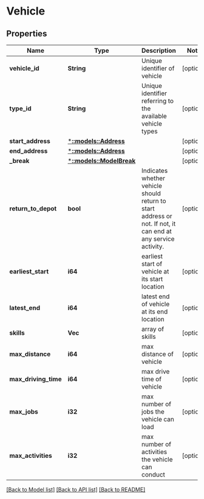 # Vehicle

## Properties
Name | Type | Description | Notes
------------ | ------------- | ------------- | -------------
**vehicle_id** | **String** | Unique identifier of vehicle | [optional] 
**type_id** | **String** | Unique identifier referring to the available vehicle types | [optional] 
**start_address** | [***::models::Address**](Address.md) |  | [optional] 
**end_address** | [***::models::Address**](Address.md) |  | [optional] 
**_break** | [***::models::ModelBreak**](Break.md) |  | [optional] 
**return_to_depot** | **bool** | Indicates whether vehicle should return to start address or not. If not, it can end at any service activity. | [optional] 
**earliest_start** | **i64** | earliest start of vehicle at its start location | [optional] 
**latest_end** | **i64** | latest end of vehicle at its end location | [optional] 
**skills** | **Vec<String>** | array of skills | [optional] 
**max_distance** | **i64** | max distance of vehicle | [optional] 
**max_driving_time** | **i64** | max drive time of vehicle | [optional] 
**max_jobs** | **i32** | max number of jobs the vehicle can load | [optional] 
**max_activities** | **i32** | max number of activities the vehicle can conduct | [optional] 

[[Back to Model list]](../README.md#documentation-for-models) [[Back to API list]](../README.md#documentation-for-api-endpoints) [[Back to README]](../README.md)



